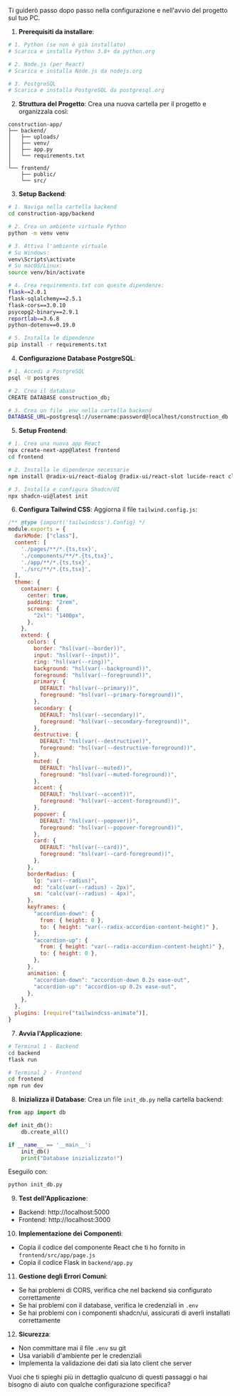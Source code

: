 Ti guiderò passo dopo passo nella configurazione e nell'avvio del progetto sul tuo PC.

1. **Prerequisiti da installare**:
```bash
# 1. Python (se non è già installato)
# Scarica e installa Python 3.8+ da python.org

# 2. Node.js (per React)
# Scarica e installa Node.js da nodejs.org

# 3. PostgreSQL
# Scarica e installa PostgreSQL da postgresql.org
```

2. **Struttura del Progetto**:
Crea una nuova cartella per il progetto e organizzala così:

```
construction-app/
├── backend/
│   ├── uploads/
│   ├── venv/
│   ├── app.py
│   └── requirements.txt
│
└── frontend/
    ├── public/
    └── src/
```

3. **Setup Backend**:
```bash
# 1. Naviga nella cartella backend
cd construction-app/backend

# 2. Crea un ambiente virtuale Python
python -m venv venv

# 3. Attiva l'ambiente virtuale
# Su Windows:
venv\Scripts\activate
# Su macOS/Linux:
source venv/bin/activate

# 4. Crea requirements.txt con queste dipendenze:
flask==2.0.1
flask-sqlalchemy==2.5.1
flask-cors==3.0.10
psycopg2-binary==2.9.1
reportlab==3.6.8
python-dotenv==0.19.0

# 5. Installa le dipendenze
pip install -r requirements.txt
```

4. **Configurazione Database PostgreSQL**:
```bash
# 1. Accedi a PostgreSQL
psql -U postgres

# 2. Crea il database
CREATE DATABASE construction_db;

# 3. Crea un file .env nella cartella backend
DATABASE_URL=postgresql://username:password@localhost/construction_db
```

5. **Setup Frontend**:
```bash
# 1. Crea una nuova app React
npx create-next-app@latest frontend
cd frontend

# 2. Installa le dipendenze necessarie
npm install @radix-ui/react-dialog @radix-ui/react-slot lucide-react clsx class-variance-authority tailwindcss-animate @tailwindcss/line-clamp

# 3. Installa e configura Shadcn/UI
npx shadcn-ui@latest init
```

6. **Configura Tailwind CSS**:
Aggiorna il file `tailwind.config.js`:

```javascript
/** @type {import('tailwindcss').Config} */
module.exports = {
  darkMode: ["class"],
  content: [
    './pages/**/*.{ts,tsx}',
    './components/**/*.{ts,tsx}',
    './app/**/*.{ts,tsx}',
    './src/**/*.{ts,tsx}',
  ],
  theme: {
    container: {
      center: true,
      padding: "2rem",
      screens: {
        "2xl": "1400px",
      },
    },
    extend: {
      colors: {
        border: "hsl(var(--border))",
        input: "hsl(var(--input))",
        ring: "hsl(var(--ring))",
        background: "hsl(var(--background))",
        foreground: "hsl(var(--foreground))",
        primary: {
          DEFAULT: "hsl(var(--primary))",
          foreground: "hsl(var(--primary-foreground))",
        },
        secondary: {
          DEFAULT: "hsl(var(--secondary))",
          foreground: "hsl(var(--secondary-foreground))",
        },
        destructive: {
          DEFAULT: "hsl(var(--destructive))",
          foreground: "hsl(var(--destructive-foreground))",
        },
        muted: {
          DEFAULT: "hsl(var(--muted))",
          foreground: "hsl(var(--muted-foreground))",
        },
        accent: {
          DEFAULT: "hsl(var(--accent))",
          foreground: "hsl(var(--accent-foreground))",
        },
        popover: {
          DEFAULT: "hsl(var(--popover))",
          foreground: "hsl(var(--popover-foreground))",
        },
        card: {
          DEFAULT: "hsl(var(--card))",
          foreground: "hsl(var(--card-foreground))",
        },
      },
      borderRadius: {
        lg: "var(--radius)",
        md: "calc(var(--radius) - 2px)",
        sm: "calc(var(--radius) - 4px)",
      },
      keyframes: {
        "accordion-down": {
          from: { height: 0 },
          to: { height: "var(--radix-accordion-content-height)" },
        },
        "accordion-up": {
          from: { height: "var(--radix-accordion-content-height)" },
          to: { height: 0 },
        },
      },
      animation: {
        "accordion-down": "accordion-down 0.2s ease-out",
        "accordion-up": "accordion-up 0.2s ease-out",
      },
    },
  },
  plugins: [require("tailwindcss-animate")],
}
```

7. **Avvia l'Applicazione**:
```bash
# Terminal 1 - Backend
cd backend
flask run

# Terminal 2 - Frontend
cd frontend
npm run dev
```

8. **Inizializza il Database**:
Crea un file `init_db.py` nella cartella backend:

```python
from app import db

def init_db():
    db.create_all()

if __name__ == '__main__':
    init_db()
    print("Database inizializzato!")
```

Eseguilo con:
```bash
python init_db.py
```

9. **Test dell'Applicazione**:
- Backend: http://localhost:5000
- Frontend: http://localhost:3000

10. **Implementazione dei Componenti**:
- Copia il codice del componente React che ti ho fornito in `frontend/src/app/page.js`
- Copia il codice Flask in `backend/app.py`

11. **Gestione degli Errori Comuni**:
- Se hai problemi di CORS, verifica che nel backend sia configurato correttamente
- Se hai problemi con il database, verifica le credenziali in `.env`
- Se hai problemi con i componenti shadcn/ui, assicurati di averli installati correttamente

12. **Sicurezza**:
- Non committare mai il file `.env` su git
- Usa variabili d'ambiente per le credenziali
- Implementa la validazione dei dati sia lato client che server

Vuoi che ti spieghi più in dettaglio qualcuno di questi passaggi o hai bisogno di aiuto con qualche configurazione specifica?